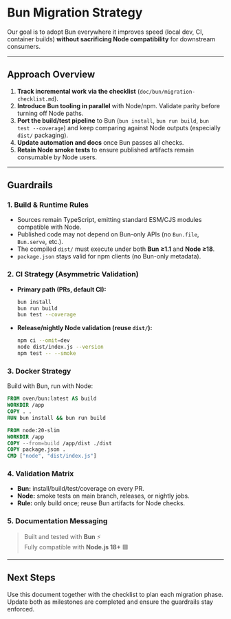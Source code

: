 # Bun Migration Strategy

Our goal is to adopt Bun everywhere it improves speed (local dev, CI, container builds) **without sacrificing Node compatibility** for downstream consumers.

---

## Approach Overview

1. **Track incremental work via the checklist** (`doc/bun/migration-checklist.md`).
2. **Introduce Bun tooling in parallel** with Node/npm. Validate parity before turning off Node paths.
3. **Port the build/test pipeline** to Bun (`bun install`, `bun run build`, `bun test --coverage`) and keep comparing against Node outputs (especially `dist/` packaging).
4. **Update automation and docs** once Bun passes all checks.
5. **Retain Node smoke tests** to ensure published artifacts remain consumable by Node users.

---

## Guardrails

### 1. Build & Runtime Rules

- Sources remain TypeScript, emitting standard ESM/CJS modules compatible with Node.
- Published code may not depend on Bun-only APIs (no `Bun.file`, `Bun.serve`, etc.).
- The compiled `dist/` must execute under both **Bun ≥1.1** and **Node ≥18**.
- `package.json` stays valid for npm clients (no Bun-only metadata).

### 2. CI Strategy (Asymmetric Validation)

- **Primary path (PRs, default CI):**

  ```bash
  bun install
  bun run build
  bun test --coverage
  ```

- **Release/nightly Node validation (reuse `dist/`):**

  ```bash
  npm ci --omit=dev
  node dist/index.js --version
  npm test -- --smoke
  ```

### 3. Docker Strategy

Build with Bun, run with Node:

```dockerfile
FROM oven/bun:latest AS build
WORKDIR /app
COPY . .
RUN bun install && bun run build

FROM node:20-slim
WORKDIR /app
COPY --from=build /app/dist ./dist
COPY package.json .
CMD ["node", "dist/index.js"]
```

### 4. Validation Matrix

- **Bun:** install/build/test/coverage on every PR.
- **Node:** smoke tests on main branch, releases, or nightly jobs.
- **Rule:** only build once; reuse Bun artifacts for Node checks.

### 5. Documentation Messaging
>
> Built and tested with **Bun** ⚡  
> Fully compatible with **Node.js 18+** 🟩

---

## Next Steps

Use this document together with the checklist to plan each migration phase. Update both as milestones are completed and ensure the guardrails stay enforced.
